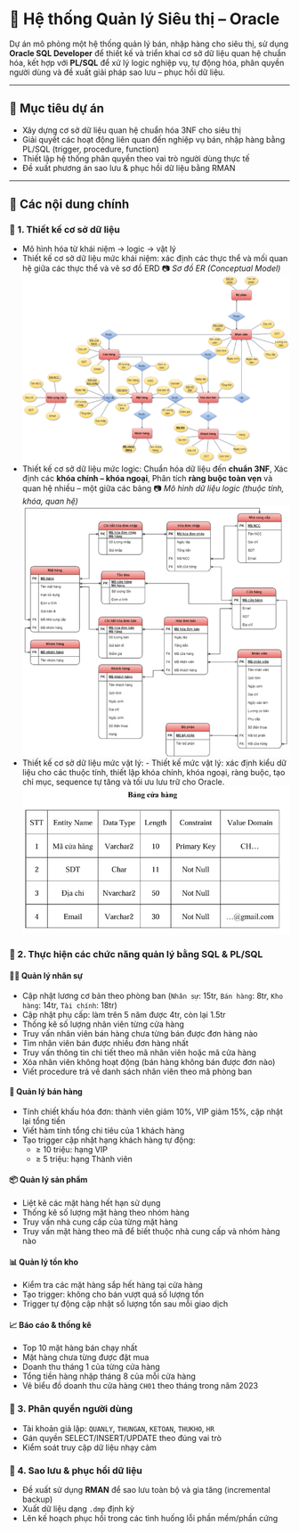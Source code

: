 # 🏬 Hệ thống Quản lý Siêu thị – Oracle

Dự án mô phỏng một hệ thống quản lý bán, nhập hàng cho siêu thị, sử dụng **Oracle SQL Developer** để thiết kế và triển khai cơ sở dữ liệu quan hệ chuẩn hóa, kết hợp với **PL/SQL** để xử lý logic nghiệp vụ, tự động hóa, phân quyền người dùng và đề xuất giải pháp sao lưu – phục hồi dữ liệu.

---

## 🎯 Mục tiêu dự án

- Xây dựng cơ sở dữ liệu quan hệ chuẩn hóa 3NF cho siêu thị
- Giải quyết các hoạt động liên quan đến nghiệp vụ bán, nhập hàng bằng PL/SQL (trigger, procedure, function)
- Thiết lập hệ thống phân quyền theo vai trò người dùng thực tế
- Đề xuất phương án sao lưu & phục hồi dữ liệu bằng RMAN

---

## 🔑 Các nội dung chính

### 📌 1. Thiết kế cơ sở dữ liệu
- Mô hình hóa từ khái niệm → logic → vật lý
- Thiết kế cơ sở dữ liệu mức khái niệm: xác định các thực thể và mối quan hệ giữa các thực thể và vẽ sơ đồ ERD
  📷 *Sơ đồ ER (Conceptual Model)*  
 ![ERD](./Anh1.png)
- Thiết kế cơ sở dữ liệu mức logic: Chuẩn hóa dữ liệu đến **chuẩn 3NF**, Xác định các **khóa chính – khóa ngoại**, Phân tích **ràng buộc toàn vẹn** và quan hệ nhiều – một giữa các bảng
  📷 *Mô hình dữ liệu logic (thuộc tính, khóa, quan hệ)*  
 ![ERD Logical](./Anh2.png)
- Thiết kế cơ sở dữ liệu mức vật lý: - Thiết kế mức vật lý: xác định kiểu dữ liệu cho các thuộc tính, thiết lập khóa chính, khóa ngoại, ràng buộc, tạo chỉ mục, sequence tự tăng và tối ưu lưu trữ cho Oracle.
 ![ERD Physical Example](./Anh3.png)

### 📌 2. Thực hiện các chức năng quản lý bằng SQL & PL/SQL
#### 🧑‍💼 Quản lý nhân sự

- Cập nhật lương cơ bản theo phòng ban (`Nhân sự`: 15tr, `Bán hàng`: 8tr, `Kho hàng`: 14tr, `Tài chính`: 18tr)
- Cập nhật phụ cấp: làm trên 5 năm được 4tr, còn lại 1.5tr
- Thống kê số lượng nhân viên từng cửa hàng
- Truy vấn nhân viên bán hàng chưa từng bán được đơn hàng nào
- Tìm nhân viên bán được nhiều đơn hàng nhất
- Truy vấn thông tin chi tiết theo mã nhân viên hoặc mã cửa hàng
- Xóa nhân viên không hoạt động (bán hàng không bán được đơn nào)
- Viết procedure trả về danh sách nhân viên theo mã phòng ban

#### 🛒 Quản lý bán hàng

- Tính chiết khấu hóa đơn: thành viên giảm 10%, VIP giảm 15%, cập nhật lại tổng tiền
- Viết hàm tính tổng chi tiêu của 1 khách hàng
- Tạo trigger cập nhật hạng khách hàng tự động:
  - ≥ 10 triệu: hạng VIP
  - ≥ 5 triệu: hạng Thành viên

#### 📦 Quản lý sản phẩm

- Liệt kê các mặt hàng hết hạn sử dụng
- Thống kê số lượng mặt hàng theo nhóm hàng
- Truy vấn nhà cung cấp của từng mặt hàng
- Truy vấn mặt hàng theo mã để biết thuộc nhà cung cấp và nhóm hàng nào

#### 📊 Quản lý tồn kho

- Kiểm tra các mặt hàng sắp hết hàng tại cửa hàng
- Tạo trigger: không cho bán vượt quá số lượng tồn
- Trigger tự động cập nhật số lượng tồn sau mỗi giao dịch

#### 📈 Báo cáo & thống kê

- Top 10 mặt hàng bán chạy nhất
- Mặt hàng chưa từng được đặt mua
- Doanh thu tháng 1 của từng cửa hàng
- Tổng tiền hàng nhập tháng 8 của mỗi cửa hàng
- Vẽ biểu đồ doanh thu cửa hàng `CH01` theo tháng trong năm 2023


### 📌 3. Phân quyền người dùng

- Tài khoản giả lập: `QUANLY`, `THUNGAN`, `KETOAN`, `THUKHO`, `HR`
- Gán quyền SELECT/INSERT/UPDATE theo đúng vai trò
- Kiểm soát truy cập dữ liệu nhạy cảm

### 📌 4. Sao lưu & phục hồi dữ liệu

- Đề xuất sử dụng **RMAN** để sao lưu toàn bộ và gia tăng (incremental backup)
- Xuất dữ liệu dạng `.dmp` định kỳ
- Lên kế hoạch phục hồi trong các tình huống lỗi phần mềm/phần cứng


